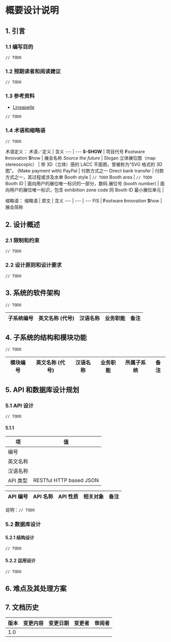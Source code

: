 # 概要设计说明
## 1. 引言
### 1.1 编写目的
`// TODO`

### 1.2 预期读者和阅读建议
`// TODO`

### 1.3 参考资料
- [Lineapelle](https://www.lineapelle-fair.it/zh)

`// TODO`

### 1.4 术语和缩略语
`// TODO`

术语定义：
术语／定义 | 含义
--- | ---
**S-SHOW** | 项目代号
**F**ootware **I**nnovation **S**how | 展会名称
*Source the future* | Slogan
立体展位图（map stereoscopic） | 带 3D（立体）感的 LACC 平面图，曾被称为“SVG 格式的 3D 图”。
(Make payment with) PayPal | 付款方式之一
Direct bank transfer | 付款方式之一，其过程或涉及水单
Booth style | `// TODO`
Booth area | `// TODO`
Booth ID | 面向用户的展位唯一标识的一部分，数码
展位号 (booth number) | 面向用户的展位唯一标识，包含 exhibition zone code 同 Booth ID
最小展位单元 |

缩略语：
缩略语 | 原文 | 含义
--- | --- | ---
FIS | **F**ootware **I**nnovation **S**how | 展会简称

## 2. 设计概述
### 2.1 限制和约束
`// TODO`

### 2.2 设计原则和设计要求
`// TODO`

## 3. 系统的软件架构
`// TODO`

子系统编号 | 英文名称 (代号) | 汉语名称 | 业务职能 | 备注
--- | --- | --- | --- | ---

## 4. 子系统的结构和模块功能
`// TODO`

模块编号 | 英文名称 (代号) | 汉语名称 | 业务职能 | 所属子系统 | 备注
--- | --- | --- | --- | --- | ---

## 5. API 和数据库设计规划
### 5.1 API 设计
`// TODO`

#### 5.1.1
项 | 值
--- | ---
编号 |
英文名称 |
汉语名称 |
API 类型 | RESTful HTTP based JSON

API 编号 | API 名称 | API 性质 | 相关对象 | 备注
--- | --- | --- | --- | ---

说明：`// TODO`

### 5.2 数据库设计
#### 5.2.1 结构设计
`// TODO`

#### 5.2.2 运用设计
`// TODO`

## 6. 难点及其处理方案
## 7. 文档历史
版本 | 变更内容 | 变更日期 | 变更者 | 审阅者
--- | --- | --- | --- | ---
1.0 |

